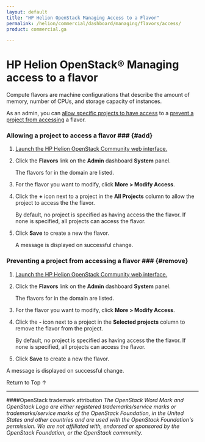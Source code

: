 ```yaml
---
layout: default
title: "HP Helion OpenStack Managing Access to a Flavor"
permalink: /helion/commercial/dashboard/managing/flavors/access/
product: commercial.ga

---
```

<!--UNDER REVISION-->

<script>

function PageRefresh {
onLoad="window.refresh"
}

PageRefresh();

</script>

<!--
<p style="font-size: small;"> <a href="/helion/commercial/ga1/install/">&#9664; PREV</a> | <a href="/helion/commercial/ga1/install-overview/">&#9650; UP</a> | <a href="/helion/commercial/ga1/">NEXT &#9654;</a> </p>
-->

# HP Helion OpenStack&#174; Managing access to a flavor #

Compute flavors are machine configurations that describe the amount of memory, number of CPUs, and storage capacity of instances. </p>

As an admin, you can <a href="#add">allow specific projects to have access</a> to a <a href="#remove">prevent a project from accessing</a> a flavor.</p>

### Allowing a project to access a flavor ### {#add}

1. <a href="/helion/community/dashboard/login/">Launch the HP Helion OpenStack Community web interface.</a></p>

2. Click the <strong>Flavors</strong> link on the <strong>Admin</strong> dashboard <strong>System</strong> panel.</p>

	The flavors for in the domain are listed. </p>

3. For the flavor you want to modify, click <strong>More &gt; Modify Access</strong>.</p>

4. Click the <strong>+</strong> icon next to a project in the <strong>All Projects</strong> column to allow the project to access the the flavor.</p>
	By default, no project is specified as having access the the flavor. If none is specified, all projects can access the flavor.</p>

5. Click <strong>Save</strong> to create a new the flavor.<br></p>

	A message is displayed on successful change.</p>

### Preventing a project from accessing a flavor ### {#remove}

1. <a href="/helion/community/dashboard/login/">Launch the HP Helion OpenStack Community web interface.</a></p>

2. Click the <strong>Flavors</strong> link on the <strong>Admin</strong> dashboard <strong>System</strong> panel.</p>

	The flavors for in the domain are listed. </p>

3. For the flavor you want to modify, click <strong>More &gt; Modify Access</strong>.</p>

4. Click the <strong>-</strong> icon next to a project in the <strong>Selected projects</strong> column to remove the flavor from the project.</p>

	By default, no project is specified as having access the the flavor. If none is specified, all projects can access the flavor.</p>

5. Click <strong>Save</strong> to create a new the flavor.<br></p>
<p>A message is displayed on successful change.</p>

<a href="#top" style="padding:14px 0px 14px 0px; text-decoration: none;"> Return to Top &#8593; </a></p>


----
####OpenStack trademark attribution
*The OpenStack Word Mark and OpenStack Logo are either registered trademarks/service marks or trademarks/service marks of the OpenStack Foundation, in the United States and other countries and are used with the OpenStack Foundation's permission. We are not affiliated with, endorsed or sponsored by the OpenStack Foundation, or the OpenStack community.*